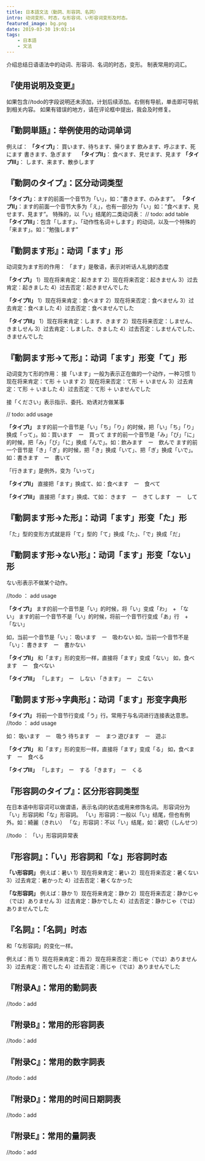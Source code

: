 ```yaml
---
title: 日本語文法（動詞、形容詞、名詞）
intro: 动词变形、时态，な形容词、い形容词变形及时态。
featured_image: bg.png
date: 2019-03-30 19:03:14
tags: 
    - 日本語
    - 文法
---
```


介绍总结日语语法中的动词、形容词、名词的时态，变形。
制表常用的词汇。

## 『使用说明及变更』
如果包含//todo的字段说明还未添加，计划后续添加。右侧有导航，单击即可导航到相关内容。
如果有错误的地方，请在评论框中提出，我会及时修复。

## 『動詞単語』：举例使用的动词单词
例えば：
**「タイプⅠ」**：
買います、待ちます、帰ります
飲みます、呼ぶます、死にます
書きます、急ぎます　
**「タイプⅡ」**：
食べます、見せます、見ます
**「タイプⅢ」**：
します、来ます、散歩します

## 『動詞のタイプ』：区分动词类型
**「タイプⅠ」**：ます的前面一个音节为「い」，如：”書きます、のみます”。
**「タイプⅡ」**：ます的前面一个音节大多为「え」，也有一部分为「い」如：”食べます、見せます、見ます”。
特殊的，以「い」结尾的二类动词表：
// todo: add table
**「タイプⅢ」**：包含「します」、「动作性名词＋します」的动词，以及一个特殊的「来ます」。如：”勉強します”

## 『動詞ます形』：动词「ます」形
动词变为ます形的作用：
「ます」是敬语，表示对听话人礼貌的态度

**「タイプⅠ」**
1）现在将来肯定：起きます
2）现在将来否定：起きません
3）过去肯定：起きました
4）过去否定：起きませんでした

**「タイプⅡ」**
1）现在将来肯定：食べます
2）现在将来否定：食べません
3）过去肯定：食べました
4）过去否定：食べませんでした

**「タイプⅢ」**
1）现在将来肯定：します、きます
2）现在将来否定：しません、きましせん
3）过去肯定：しました、きました
4）过去否定：しませんでした、きませんでした

## 『動詞ます形->て形』：动词「ます」形变「て」形

动词变为て形的作用：
接「います」一般为表示正在做的一个动作，一种习惯
1）现在将来肯定：て形 ＋ います
2）现在将来否定：て形 ＋ いません
3）过去肯定：て形 ＋ いました
4）过去否定：て形 ＋ いませんでした

接「ください」表示指示、委托、劝诱对方做某事

// todo: add usage

**「タイプⅠ」**
ます的前一个音节是「い」「ち」「り」的时候，把「い」「ち」「り」换成「って」。如：買います　ー　買って
ます的前一个音节是「み」「び」「に」的时候，把「み」「び」「に」换成「んで」。如：飲みます　ー　飲んで
ます的前一个音节是「き」「ぎ」的时候，把「き」换成「いて」、把「ぎ」换成「いで」。如：書きます　ー　書いて

「行きます」是例外，变为「いって」

**「タイプⅡ」**
直接把「ます」换成て、如：食べます　ー　食べて

**「タイプⅢ」**
直接把「ます」换成、て如：
きます　ー　きて
します　ー　して

## 『動詞ます形->た形』：动词「ます」形变「た」形
「た」型的变形方式就是将「て」型的「て」换成「た」、「で」换成「だ」

## 『動詞ます形->ない形』：动词「ます」形变「ない」形
ない形表示不做某个动作。

//todo ： add usage

**「タイプⅠ」**
ます的前一个音节是「い」的时候，将「い」变成「わ」　+ 「ない」
ます的前一个音节不是「い」的时候，将前一个音节行变成「あ」行　+ 「ない」

如，当前一个音节是「い」：
吸います　ー　吸わない
如，当前一个音节不是「い」：
書きます　ー　書かない

**「タイプⅡ」**
和「ます」形的变形一样，直接将「ます」变成「ない」
如，食べます　ー　食べない

**「タイプⅢ」**
「します」　ー　しない
「きます」　ー　こない

## 『動詞ます形->字典形』：动词「ます」形变字典形
**「タイプⅠ」**
将前一个音节行变成「う」行。常用于与名词进行连接表达意思。
//todo ： add usage

如：
吸います　ー　吸う
待ちます　ー　まつ
遊びます　ー　遊ぶ

**「タイプⅡ」**
和「ます」形的变形一样，直接将「ます」变成「る」
如，食べます　ー　食べる

**「タイプⅢ」**
「します」　ー　する
「きます」　ー　くる

## 『形容詞のタイプ』：区分形容詞类型
在日本语中形容词可以做谓语，表示名词的状态或用来修饰名词。
形容词分为「い」形容詞和「な」形容詞。
「い」形容詞：一般以「い」结尾，但也有例外。如：綺麗（きれい）
「な」形容詞：不以「い」结尾，如：親切（しんせつ）

//todo ： 「い」形容詞异常表

## 『形容詞』：「い」形容詞和「な」形容詞时态
**「い形容詞」**
例えば：暑い
1）现在将来肯定：暑い
2）现在将来否定：暑くない
3）过去肯定：暑かった
4）过去否定：暑くなかった

**「な形容詞」**
例えば：静か
1）现在将来肯定：静か
2）现在将来否定：静かじゃ（では）ありません
3）过去肯定：静かでした
4）过去否定：静かじゃ（では）ありませんでした

## 『名詞』：「名詞」时态
和「な形容詞」的变化一样。

例えば：雨
1）现在将来肯定：雨
2）现在将来否定：雨じゃ（では）ありません
3）过去肯定：雨でした
4）过去否定：雨じゃ（では）ありませんでした

## 『附录A』：常用的動詞表
//todo：add
## 『附录B』：常用的形容詞表
//todo：add
## 『附录C』：常用的数字詞表
//todo：add
## 『附录D』：常用的时间日期詞表
//todo：add
## 『附录E』：常用的量詞表
//todo：add



